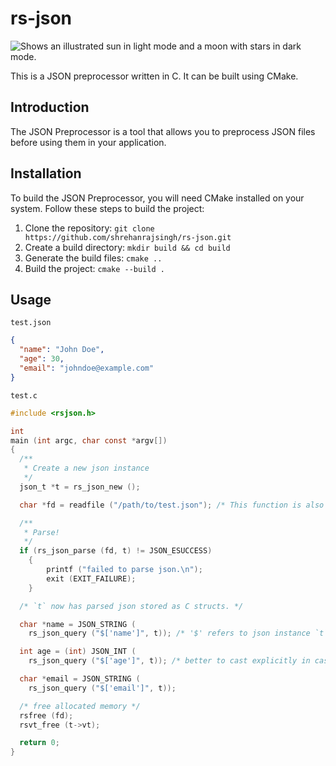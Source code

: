 # rs-json

<picture>
  <source media="(prefers-color-scheme: dark)" srcset="https://user-images.githubusercontent.com/25423296/163456776-7f95b81a-f1ed-45f7-b7ab-8fa810d529fa.png">
  <source media="(prefers-color-scheme: light)" srcset="https://user-images.githubusercontent.com/25423296/163456779-a8556205-d0a5-45e2-ac17-42d089e3c3f8.png">
  <img alt="Shows an illustrated sun in light mode and a moon with stars in dark mode." src="https://user-images.githubusercontent.com/25423296/163456779-a8556205-d0a5-45e2-ac17-42d089e3c3f8.png">
</picture>

This is a JSON preprocessor written in C. It can be built using CMake.

## Introduction

The JSON Preprocessor is a tool that allows you to preprocess JSON files before using them in your application. 

## Installation

To build the JSON Preprocessor, you will need CMake installed on your system. Follow these steps to build the project:

1. Clone the repository: `git clone https://github.com/shrehanrajsingh/rs-json.git`
2. Create a build directory: `mkdir build && cd build`
3. Generate the build files: `cmake ..`
4. Build the project: `cmake --build .`

## Usage
`test.json`
```json
{
  "name": "John Doe",
  "age": 30,
  "email": "johndoe@example.com"
}
```

`test.c`
```c
#include <rsjson.h>

int
main (int argc, char const *argv[])
{
  /**
   * Create a new json instance
   */
  json_t *t = rs_json_new ();

  char *fd = readfile ("/path/to/test.json"); /* This function is also provided in the library */

  /**
   * Parse!
   */
  if (rs_json_parse (fd, t) != JSON_ESUCCESS)
    {
        printf ("failed to parse json.\n");
        exit (EXIT_FAILURE);
    }

  /* `t` now has parsed json stored as C structs. */

  char *name = JSON_STRING (
    rs_json_query ("$['name']", t)); /* '$' refers to json instance `t`. */

  int age = (int) JSON_INT (
    rs_json_query ("$['age']", t)); /* better to cast explicitly in case of numerical data types. */

  char *email = JSON_STRING (
    rs_json_query ("$['email']", t));

  /* free allocated memory */
  rsfree (fd);
  rsvt_free (t->vt);

  return 0;
}
```
